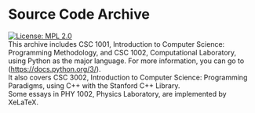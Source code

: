 # Source Code Archive
[![License: MPL 2.0](https://img.shields.io/badge/License-MPL_2.0-brightgreen.svg)](https://github.com/arsity/Archive/blob/master/LICENSE) <br>
This archive includes CSC 1001, Introduction to Computer Science: Programming Methodology, and CSC 1002, Computational Laboratory, using Python as the major language. For more information, you can go to (https://docs.python.org/3/). <br>
It also covers CSC 3002, Introduction to Computer Science: Programming Paradigms, using C++ with the Stanford C++ Library. <br>
Some essays in PHY 1002, Physics Laboratory, are implemented by XeLaTeX. <br>
